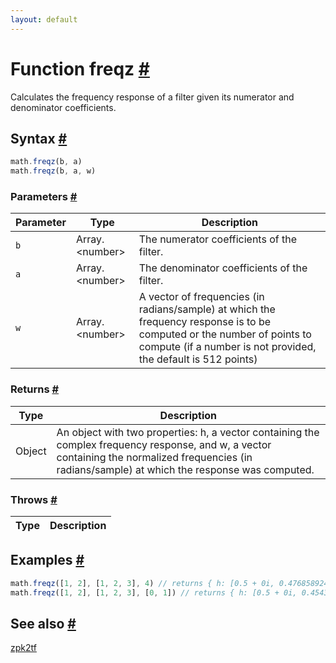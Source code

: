 ```yaml
---
layout: default
---
```


<!-- Note: This file is automatically generated from source code comments. Changes made in this file will be overridden. -->

<h1 id="function-freqz">Function freqz <a href="#function-freqz" title="Permalink">#</a></h1>

Calculates the frequency response of a filter given its numerator and denominator coefficients.


<h2 id="syntax">Syntax <a href="#syntax" title="Permalink">#</a></h2>

```js
math.freqz(b, a)
math.freqz(b, a, w)
```

<h3 id="parameters">Parameters <a href="#parameters" title="Permalink">#</a></h3>

Parameter | Type | Description
--------- | ---- | -----------
`b` | Array.&lt;number&gt; | The numerator coefficients of the filter.
`a` | Array.&lt;number&gt; | The denominator coefficients of the filter.
`w` | Array.&lt;number&gt; | A vector of frequencies (in radians/sample) at which the frequency response is to be computed or the number of points to compute (if a number is not provided, the default is 512 points)

<h3 id="returns">Returns <a href="#returns" title="Permalink">#</a></h3>

Type | Description
---- | -----------
Object | An object with two properties: h, a vector containing the complex frequency response, and w, a vector containing the normalized frequencies (in radians/sample) at which the response was computed.


<h3 id="throws">Throws <a href="#throws" title="Permalink">#</a></h3>

Type | Description
---- | -----------


<h2 id="examples">Examples <a href="#examples" title="Permalink">#</a></h2>

```js
math.freqz([1, 2], [1, 2, 3], 4) // returns { h: [0.5 + 0i, 0.4768589245763655 + 0.2861153547458193i, 0.25000000000000006 + 0.75i, -0.770976571635189 + 0.4625859429811135i], w: [0, 0.7853981633974483, 1.5707963267948966, 2.356194490192345 ] }
math.freqz([1, 2], [1, 2, 3], [0, 1]) // returns { h: [0.5 + 0i, 0.45436781 + 0.38598051i], w: [0, 1] }
```


<h2 id="see-also">See also <a href="#see-also" title="Permalink">#</a></h2>

[zpk2tf](zpk2tf.html)

